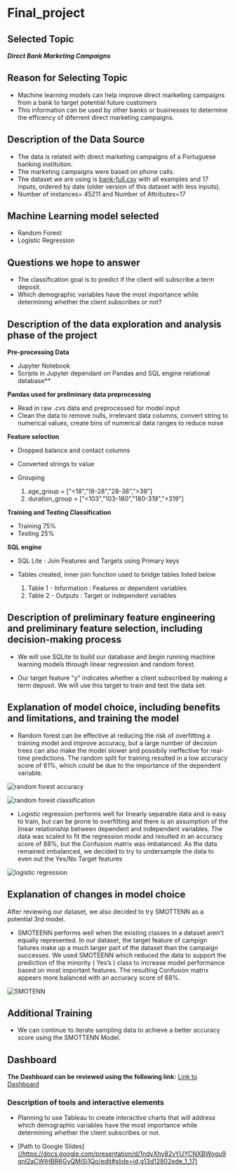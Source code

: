 # Final_project


## Selected Topic

***Direct Bank Marketing Campaigns***

## Reason for Selecting Topic

* Machine learning models can help improve direct marketing campaigns from a bank to target potential future customers
* This information can be used by other banks or businesses to determine the efficency of diferrent direct marketing campaigns.

## Description of the Data Source

* The data is related with direct marketing campaigns of a Portuguese banking institution. 
* The marketing campaigns were based on phone calls. 
* The dataset we are using is [bank-full.csv](/bank-full.csv) with all examples and 17 inputs, ordered by date (older version of this dataset with less inputs).
* Number of instances= 45211 and Number of Attributes=17

## Machine Learning model selected

* Random Forest
* Logistic Regression

## Questions we hope to answer

* The classification goal is to predict if the client will subscribe a term deposit.
* Which demographic variables have the most importance while determining whether the client subscribes or not?

## Description of the data exploration and analysis phase of the project

**Pre-processing Data**
* Jupyter Notebook 
* Scripts in Jupyter dependant on Pandas and SQL engine relational database**

**Pandas used for preliminary data preprocessing**

* Read in raw .cvs data and preprocessed for model input
* Clean the data to remove nulls, irrelevant data columns, convert string to numerical values, create bins of numerical data ranges to reduce noise

**Feature selection**

* Dropped balance and contact columns
* Converted strings to value
* Grouping 

    1. age_group = ["<18","18-28","28-38",">38"]	
    2. duration_group = ["<103","103-180","180-319",">319"]

**Training and Testing Classification**

* Training 75%
* Testing 25% 	
    
**SQL engine**

* SQL Lite : Join Features and Targets using Primary keys
* Tables created, inner join function used to bridge tables listed below

    1. Table 1 - Information : Features or dependent variables  
    2. Table 2 - Outputs : Target or independent variables

## Description of preliminary feature engineering and preliminary feature selection, including decision-making process 

* We will use SQLite to build our database and begin running machine learning models through linear regression and random forest.  

* Our target feature "y" indicates whether a client subscribed by making a term deposit. We will use this target to train and test the data set.

## Explanation of model choice, including benefits and limitations, and training the model

* Random forest can be effective at reducing the risk of overfitting a training model and improve accuracy, but a large number of decision trees can also make the model slower and possibily ineffective for real-time predictions. The random split for training resulted in a low accuracy score of 61%, which could be due to the importance of the dependent variable.

![random forest accuracy](https://user-images.githubusercontent.com/99205688/180333859-74c4e9d7-bb07-4ae9-ab90-55d181062138.PNG)

![random forest classification](https://user-images.githubusercontent.com/99205688/180333844-ed464ee1-4d6a-4639-93d5-b150805a1f15.PNG)

* Logistic regression performs well for linearly separable data and is easy to train, but can be prone to overfitting and there is an assumption of the linear relationship between dependent and independent variables. The data was scaled to fit the regression mode and resulted in an accuracy score of 88%, but the Confusion matrix was imbalanced. As the data remained imbalanced, we decided to try to undersample the data to even out the Yes/No Target features 

![logistic regression](https://user-images.githubusercontent.com/99205688/180333826-564dd79b-513f-498e-b422-956603bff804.PNG)

## Explanation of changes in model choice

After reviewing our dataset, we also decided to try SMOTTENN as a potential 3rd model.

* SMOTEENN performs well when the existing classes in a dataset aren't equally represented. In our dataset, the target feature of campign failures make up a much larger part of the dataset than the campaign successes. We used SMOTEENN which reduced the data to support the prediction of the minority ( Yes’s ) class to increase model performance based on most important features. The resulting Confusion matrix appears more balanced with an accuracy score of 68%.

![SMOTENN](https://user-images.githubusercontent.com/99205688/180333881-1fe5be18-b48a-4037-a62d-469bd4e53b6d.PNG)

## Additional Training

* We can continue to iterate sampling data to achieve a better accuracy score using the SMOTTENN Model.

## Dashboard 

**The Dashboard can be reviewed using the following link:**
[Link to Dashboard](https://public.tableau.com/app/profile/hans.feddersen/viz/FP_Dash_2/Dashboard2?publish=yes)

### Description of tools and interactive elements
* Planning to use Tableau to create interactive charts that will address which demographic variables have the most importance while determining whether the client subscribes or not.

* [Path to Google Slides][(/https://docs.google.com/presentation/d/1ndyXhv82vYUYCNXBWogu9qnl2aCWIHBR6GyQMjSj1Qo/edit#slide=id.g13d12802ede_1_17)](https://docs.google.com/presentation/d/1ndyXhv82vYUYCNXBWogu9qnl2aCWIHBR6GyQMjSj1Qo/edit#slide=id.g13d12802ede_1_17)

